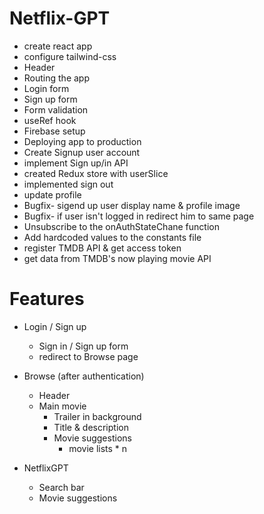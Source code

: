 # Netflix-GPT

- create react app
- configure tailwind-css
- Header
- Routing the app
- Login form
- Sign up form
- Form validation
- useRef hook
- Firebase setup
- Deploying app to production
- Create Signup user account
- implement Sign up/in API
- created Redux store with userSlice
- implemented sign out 
- update profile
- Bugfix- sigend up user display name & profile image
- Bugfix- if user isn't logged in redirect him to same page 
- Unsubscribe to the onAuthStateChane function 
- Add hardcoded values to the constants file
- register TMDB API & get access token 
- get data from TMDB's now playing movie API

# Features
- Login / Sign up
  - Sign in / Sign up form
  - redirect to Browse page

- Browse (after authentication) 
  - Header
  - Main movie
    - Trailer in background
    - Title &  description
    - Movie suggestions
      - movie lists * n

- NetflixGPT
  - Search bar
  - Movie suggestions